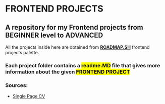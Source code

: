 # FRONTEND PROJECTS 

## A repository for my Frontend projects from BEGINNER level to ADVANCED

<p>All the projects inside here are obtained from <b><a href = "https://roadmap.sh/frontend/projects">ROADMAP.SH</a></b> frontend projects palette.</p>

### Each project folder contains a <mark>readme.MD</mark> file that gives more information about the given <mark>FRONTEND PROJECT</mark>

### Sources:
<ul>
  <li><a href = "https://roadmap.sh/projects/single-page-cv">Single Page CV</a></li>
</ul>


